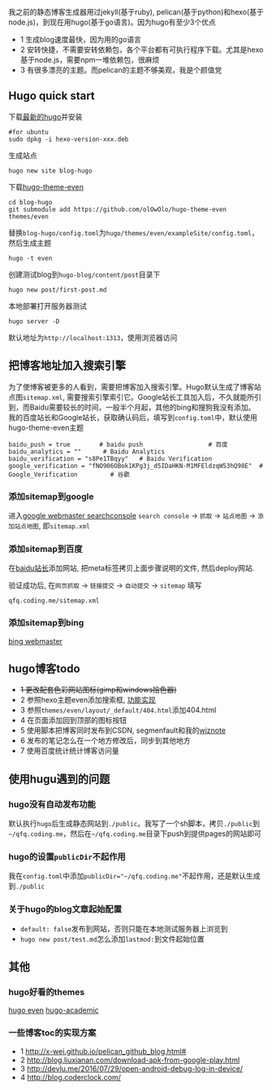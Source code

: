  
我之前的静态博客生成器用过jekyll(基于ruby), pelican(基于python)和hexo(基于node.js)，到现在用hugo(基于go语言)。因为hugo有至少3个优点
- 1 生成blog速度最快，因为用的go语言
- 2 安转快捷，不需要安转依赖包，各个平台都有可执行程序下载。尤其是hexo基于node.js，需要npm一堆依赖包，很麻烦
- 3 有很多漂亮的主题。而pelican的主题不够美观，我是个颜值党
 
## Hugo quick start
 
下载[最新的hugo](https://github.com/gohugoio/hugo/releases)并安装
```
#for ubuntu
sudo dpkg -i hexo-version-xxx.deb
```
生成站点
```
hugo new site blog-hugo
```
下载[hugo-theme-even](https://github.com/olOwOlo/hugo-theme-even)
```
cd blog-hugo
git submodule add https://github.com/olOwOlo/hugo-theme-even themes/even
```
替换`blog-hugo/config.toml`为`hugo/themes/even/exampleSite/config.toml`，然后生成主题
```
hugo -t even
```
创建测试blog到`hugo-blog/content/post`目录下
```
hugo new post/first-post.md
```
本地部署打开服务器测试
```
hugo server -D
```
默认地址为`http://localhost:1313`，使用浏览器访问
 
 
## 把博客地址加入搜索引擎
为了使博客被更多的人看到，需要把博客加入搜索引擎。Hugo默认生成了博客站点图`sitemap.xml`, 需要搜索引擎索引它。Google站长工具加入后，不久就能所引到，而Baidu需要较长的时间，一般半个月起，其他的bing和搜狗我没有添加。
我的百度站长和Google站长，获取确认码后，填写到`config.toml`中，默认使用hugo-theme-even主题
```
baidu_push = true        # baidu push                  # 百度
baidu_analytics = ""      # Baidu Analytics
baidu_verification = "s8Pe1TBqyy"   # Baidu Verification
google_verification = "fNO906OBok1KPg3j_d5IDaHKN-M1MFEldzqW53hQ98E"  # Google_Verification         # 谷歌
```
 
### 添加sitemap到google
 
进入[google webmaster searchconsole](https://www.google.com/webmasters/tools/sitemap-list?hl=zh-CN&siteUrl=https://fq-qiu.github.io/#MAIN_TAB=0&CARD_TAB=-1)
`search console` -> `抓取` -> `站点地图` -> `添加站点地图`, 即`sitemap.xml`
 
### 添加sitemap到百度
 
在[baidu站长](http://zhanzhang.baidu.com/site/siteadd)添加网站, 把meta标签拷贝上面步骤说明的文件, 然后deploy网站.
 
验证成功后, 在`网页抓取` -> `链接提交` -> `自动提交` -> `sitemap`
填写
```
qfq.coding.me/sitemap.xml
```
### 添加sitemap到bing
 
[bing webmaster](https://www.bing.com/toolbox/webmaster/)
 
 
## hugo博客todo
- ~~1 更改配套色彩网站图标(gimp和windows拾色器)~~
- 2 参照hexo主题even添加搜索框, [功能实现](https://gist.github.com/eddiewebb/735feb48f50f0ddd65ae5606a1cb41ae)
- 3 参照`themes/even/layout/_default/404.html`添加404.html
- 4 在页面添加回到顶部的图标按钮
- 5 使用脚本把博客同时发布到CSDN, segmenfault和我的[wiznote](http://www.wiz.cn/wiz-mywiz.html)
- 6  发布的笔记怎么在一个地方修改后，同步到其他地方
- 7 使用百度统计统计博客访问量
 
 
## 使用hugu遇到的问题
### hugo没有自动发布功能
默认执行`hugo`后生成静态网站到`./public`。我写了一个sh脚本，拷贝`./public`到`~/qfq.coding.me`，然后在`~/qfq.coding.me`目录下push到提供pages的网站即可
 
### hugo的设置`publicDir`不起作用
我在`config.toml`中添加`publicDir="~/qfq.coding.me"`不起作用，还是默认生成到`./public`
 
### 关于hugo的blog文章起始配置
- `default: false`发布到网站，否则只能在本地测试服务器上浏览到
- `hugo new post/test.md`怎么添加`lastmod:`到文件起始位置
## 其他
### hugo好看的themes
[hugo even](https://github.com/olOwOlo/hugo-theme-even)
[hugo-academic](https://github.com/gcushen/hugo-academic)
 
 
### 一些博客toc的实现方案
- 1 http://x-wei.github.io/pelican_github_blog.html#
- 2 http://blog.liuxianan.com/download-apk-from-google-play.html
- 3 http://devlu.me/2016/07/29/open-android-debug-log-in-device/
- 4 http://blog.coderclock.com/
